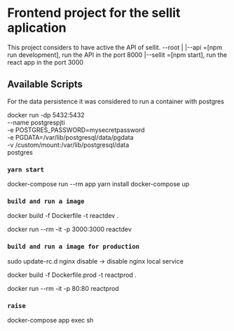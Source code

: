 # Frontend project for the sellit aplication

This project considers to have active the API of sellit.
--root
|
|--api =[npm run development], run the API in the port 8000
|--sellit =[npm start], run the react app in the port 3000

## Available Scripts

For the data persistence it was considered to run a container with postgres

docker run -dp 5432:5432 \
 --name postgrespjti \
 -e POSTGRES_PASSWORD=mysecretpassword \
 -e PGDATA=/var/lib/postgresql/data/pgdata \
 -v /custom/mount:/var/lib/postgresql/data \
 postgres

### `yarn start`

docker-compose run --rm app yarn install
docker-compose up

### `build and run a image`

docker build -f Dockerfile -t reactdev .

docker run --rm -it -p 3000:3000 reactdev

### `build and run a image for production`
sudo update-rc.d nginx disable -> disable nginx local service

docker build -f Dockerfile.prod -t reactprod .

docker run --rm -it -p 80:80 reactprod

### `raise`

docker-compose app exec sh
